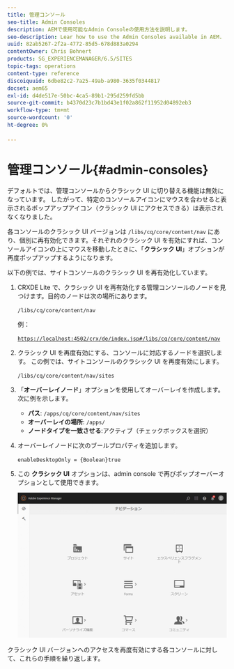 ```yaml
---
title: 管理コンソール
seo-title: Admin Consoles
description: AEMで使用可能なAdmin Consoleの使用方法を説明します。
seo-description: Lear how to use the Admin Consoles available in AEM.
uuid: 82ab5267-2f2a-4772-85d5-678d883a0294
contentOwner: Chris Bohnert
products: SG_EXPERIENCEMANAGER/6.5/SITES
topic-tags: operations
content-type: reference
discoiquuid: 6dbe82c2-7a25-49ab-a980-3635f0344817
docset: aem65
exl-id: d4de517e-50bc-4ca5-89b1-295d259fd5bb
source-git-commit: b4370d23c7b1bd43e1f02a862f11952d04892eb3
workflow-type: tm+mt
source-wordcount: '0'
ht-degree: 0%

---
```


# 管理コンソール{#admin-consoles}

デフォルトでは、管理コンソールからクラシック UI に切り替える機能は無効になっています。 したがって、特定のコンソールアイコンにマウスを合わせると表示されるポップアップアイコン（クラシック UI にアクセスできる）は表示されなくなりました。

各コンソールのクラシック UI バージョンは `/libs/cq/core/content/nav` にあり、個別に再有効化できます。それぞれのクラシック UI を有効にすれば、コンソールアイコンの上にマウスを移動したときに、「**クラシック UI**」オプションが再度ポップアップするようになります。

以下の例では、サイトコンソールのクラシック UI を再有効化しています。

1. CRXDE Lite で、クラシック UI を再有効化する管理コンソールのノードを見つけます。目的のノードは次の場所にあります。

   `/libs/cq/core/content/nav`

   例：

   [`https://localhost:4502/crx/de/index.jsp#/libs/cq/core/content/nav`](https://localhost:4502/crx/de/index.jsp#/libs/cq/core/content/nav)

1. クラシック UI を再度有効にする、コンソールに対応するノードを選択します。 この例では、サイトコンソールのクラシック UI を再度有効にします。

   `/libs/cq/core/content/nav/sites`

1. 「**オーバーレイノード**」オプションを使用してオーバーレイを作成します。次に例を示します。

   * **パス**: `/apps/cq/core/content/nav/sites`
   * **オーバーレイの場所**: `/apps/`
   * **ノードタイプを一致させる**:アクティブ（チェックボックスを選択）

1. オーバーレイノードに次のブールプロパティを追加します。

   `enableDesktopOnly = {Boolean}true`

1. この **クラシック UI** オプションは、admin console で再びポップオーバーオプションとして使用できます。

   ![クラシック UI ポップオーバーオプション](assets/syui-01-2019-02-27-15-16-55.png)

クラシック UI バージョンへのアクセスを再度有効にする各コンソールに対して、これらの手順を繰り返します。
